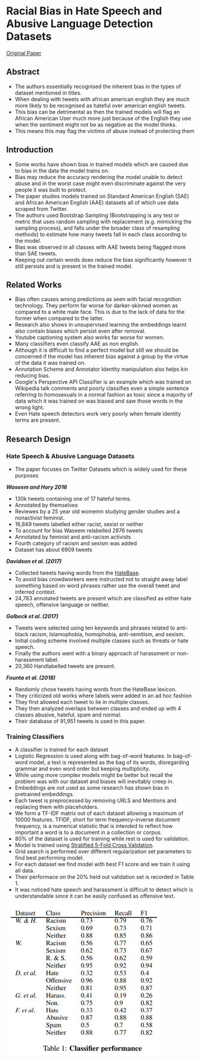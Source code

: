 # Racial Bias in Hate Speech and Abusive Language Detection Datasets

[Original Paper](https://arxiv.org/abs/1905.12516)

## Abstract

- The authors essentially recognised the inherent bias in the types of dataset mentioned in titles. 
- When dealing with tweets with african american english they are much more likely to be recognised as hateful over american english tweets.
- This bias can be detrimental as then the trained models will flag an African American User much more just because of the English they use when the sentiment might not be as negative as the model thinks.
- This means this may flag the victims of abuse instead of protecting them

## Introduction

- Some works have shown bias in trained models which are caused due to bias in the data the model trains on.
- Bias may reduce the accuracy rendering the model unable to detect abuse and in the worst case might even discriminate against the very people it was built to protect.
- The paper studies models trained on Standard American English (SAE) and African American English (AAE) datasets all of which use data scraped from Twitter.
- The authors used Bootstrap Sampling (Bootstrapping is any test or metric that uses random sampling with replacement (e.g. mimicking the sampling process), and falls under the broader class of resampling methods) to estimate how many tweets fall in each class according to the model.
- Bias was observed in all classes with AAE tweets being flagged more than SAE tweets.
- Keeping out certain words does reduce the bias significantly however it still persists and is present in the trained model.

## Related Works 

- Bias often causes wrong predictions as seen with facial recognition technology. They perform far worse for darker-skinned women as compared to a white male face. This is due to the lack of data for the former when compared to the latter.
- Research also shows in unsupervised learning the embeddings learnt also contain biases which persist even after removal.
- Youtube captioning system also works far worse for women.
- Many classifiers even classify AAE as non english.
- Although it is difficult to find a perfect model but still we should be concerned if the model has inherent bias against a group by the virtue of the data it was trained on.
- Annotation Scheme and Annotator Identity manipulation also helps kin reducing bias.
- Google's Perspective API Classifier is an example which was trained on Wikipedia talk comments and poorly classifies even a simple sentence referring to homosexuals in a normal fashion as toxic since a majority of data which it was trained on was biased and saw those words in the wrong light.
- Even Hate speech detectors work very poorly when female identity terms are present.

## Research Design

### Hate Speech & Abusive Language Datasets

- The paper focuses on Twitter Datasets which is widely used for these purposes

***Waseem and Hory 2016***
- 130k tweets containing one of 17 hateful terms.
- Annotated by themselves
- Reviewes by a 25 year old womemn studying gender studies and a nonactivist feminist.
- 16,849 tweets labelled either racist, sexist or neither
- To account for bias Waseem relabelled 2876 tweets
- Annotated by feminist and anti-racism activists
- Fourth category of racism and sexism was added
- Dataset has about 6909 tweets

***Davidson et al. (2017)***
- Collected tweets having words from the [HateBase](https://hatebase.org/).
- To avoid bias crowdworkers were instructed not to straight away label something based on word phrases rather use the overall tweet and inferred context.
- 24,783 annotated tweets are present which are classified as either hate speech, offensive language or neither.

***Golbeck et al. (2017)***
-  Tweets were selected using ten keywords and phrases related to anti-black racism, Islamophobia, homophobia, anti-semitism, and sexism.
- Initial coding scheme involved multiple classes such as threats or hate speech.
- Finally the authors went with a binary approach of harassment or non-harassment label.
- 20,360 Handlabelled tweets are present.

***Founta et al. (2018)***
- Randomly chose tweets having words from the HateBase lexicon.
- They criticized old works where labels were added in an ad hoc fashion
- They first allowed each tweet to lie in multiple classes.
- They then analyzed overlaps between classes and ended up with 4 classes abusive, hateful, spam and normal.
- Their database of 91,951 tweets is used in this paper.

### Training Classifiers
- A classifier is trained for each dataset
- Logistic Regression is used along with bag-of-word features. In bag-of-word model, a text is represented as the bag of its words, disregarding grammar and even word order but keeping multiplicity.
- While using more complex models might be better but recall the problem was with our dataset and biases will inevitably creep in.
- Embeddings are not used as some research has shown bias in pretrained embeddings.
- Each tweet is preprocessed by removing URLS and Mentions and replacing them with placeholders.
- We form a TF-IDF matrix out of each dataset allowing a maximum of 10000 features. TFIDF, short for term frequency–inverse document frequency, is a numerical statistic that is intended to reflect how important a word is to a document in a collection or corpus.
- 80% of the dataset is used for training while rest is used for validation.
- Model is trained using [Stratified 5-Fold Cross Validation](https://machinelearningmastery.com/k-fold-cross-validation/).
- Grid search is performed over different regularization set parameters to find best performing model.
- For each dataset we find model with best F1 score and we train it using all data. 
- Their performace on the 20% held out validation set is recorded in Table 1.
- It was noticed hate speech and harassment is difficult to detect which is understandable since it can be easily confused as offensive text.  

![Classifier Performance](Assets/NLP1Tab1.PNG)

